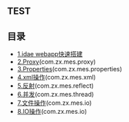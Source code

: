 ## TEST

## 目录
- [1.idae webapp快速搭建](测试搭建.md)
- [2.Proxy](动态代理测试.md)(com.zx.mes.proxy)
- [3.Properties](properties类的使用.md)(com.zx.mes.properties)
- [4.xml操作](xml操作.md)(com.zx.mes.xml)
- [5.反射](反射.md)(com.zx.mes.reflect)
- [6.并发](高并发.md)(com.zx.mes.thread)
- [7.文件操作](文件操作.md)(com.zx.mes.io)
- [8.IO操作](IO操作.md)(com.zx.mes.io)




